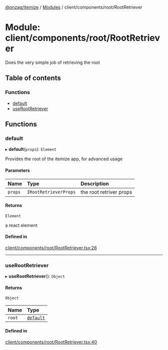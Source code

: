 [@onzag/itemize](../README.md) / [Modules](../modules.md) / client/components/root/RootRetriever

# Module: client/components/root/RootRetriever

Does the very simple job of retrieving the root

## Table of contents

### Functions

- [default](client_components_root_RootRetriever.md#default)
- [useRootRetriever](client_components_root_RootRetriever.md#userootretriever)

## Functions

### default

▸ **default**(`props`): `Element`

Provides the root of the itemize app, for advanced usage

#### Parameters

| Name | Type | Description |
| :------ | :------ | :------ |
| `props` | `IRootRetrieverProps` | the root retriver props |

#### Returns

`Element`

a react element

#### Defined in

[client/components/root/RootRetriever.tsx:26](https://github.com/onzag/itemize/blob/a24376ed/client/components/root/RootRetriever.tsx#L26)

___

### useRootRetriever

▸ **useRootRetriever**(): `Object`

#### Returns

`Object`

| Name | Type |
| :------ | :------ |
| `root` | [`default`](../classes/base_Root.default.md) |

#### Defined in

[client/components/root/RootRetriever.tsx:40](https://github.com/onzag/itemize/blob/a24376ed/client/components/root/RootRetriever.tsx#L40)
